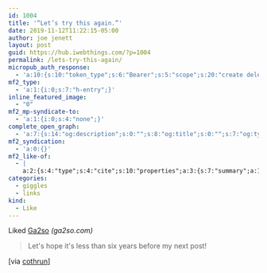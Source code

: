 ```yaml
---
id: 1004
title: '“Let’s try this again.”'
date: 2019-11-12T11:22:15-05:00
author: joe jenett
layout: post
guid: https://hub.iwebthings.com/?p=1004
permalink: /lets-try-this-again/
micropub_auth_response:
  - 'a:10:{s:10:"token_type";s:6:"Bearer";s:5:"scope";s:20:"create delete update";s:2:"me";s:27:"https://hub.iwebthings.com/";s:9:"issued_by";s:54:"https://hub.iwebthings.com/wp-json/indieauth/1.0/token";s:9:"client_id";s:20:"https://omnibear.com";s:11:"client_name";s:8:"Omnibear";s:11:"client_icon";s:29:"https://omnibear.com/logo.svg";s:9:"issued_at";i:1573575185;s:4:"user";i:1;s:13:"last_accessed";i:1573575415;}'
mf2_type:
  - 'a:1:{i:0;s:7:"h-entry";}'
inline_featured_image:
  - "0"
mf2_mp-syndicate-to:
  - 'a:1:{i:0;s:4:"none";}'
complete_open_graph:
  - 'a:7:{s:14:"og:description";s:0:"";s:8:"og:title";s:0:"";s:7:"og:type";s:0:"";s:12:"twitter:card";s:7:"summary";s:15:"twitter:creator";s:0:"";s:19:"twitter:description";s:0:"";s:8:"og:image";s:0:"";}'
mf2_syndication:
  - 'a:0:{}'
mf2_like-of:
  - |
    a:2:{s:4:"type";s:4:"cite";s:10:"properties";a:3:{s:7:"summary";a:1:{i:0;s:57:"Let's hope it's less than six years before my next post! ";}s:4:"name";a:1:{i:0;s:5:"Ga2so";}s:3:"url";a:1:{i:0;s:18:"https://ga2so.com/";}}}
categories:
  - giggles
  - links
kind:
  - Like
---
```

Liked [Ga2so](https://ga2so.com/) _(ga2so.com)_

> Let's hope it's less than six years before my next post!

\[via [cothrun](https://pinboard.in/u:cothrun "cothrun")\]